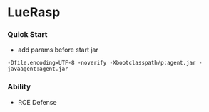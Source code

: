 # LueRasp
### Quick Start
- add params before start jar
```
-Dfile.encoding=UTF-8 -noverify -Xbootclasspath/p:agent.jar -javaagent:agent.jar
```
### Ability
- RCE Defense
